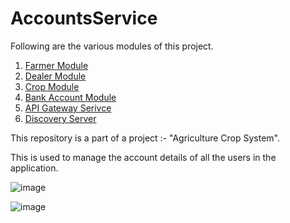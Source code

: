 # AccountsService

Following are the various modules of this project.
1. [Farmer Module](https://github.com/cecilion-13/Farmer_management_demo1)
2. [Dealer Module](https://github.com/cecilion-13/DealerManagement)
3. [Crop Module](https://github.com/cecilion-13/CropService)
4. [Bank Account Module](https://github.com/cecilion-13/accountsService)
5. [API Gateway Serivce](https://github.com/cecilion-13/api-gateway)
6. [Discovery Server](https://github.com/cecilion-13/discover-server)

This repository is a part of a project :- "Agriculture Crop System".

This is used to manage the account details of all the users in the application.

![image](https://user-images.githubusercontent.com/68285354/172123989-27c581f1-039b-4552-a2c5-738cc33ab195.png)


![image](https://user-images.githubusercontent.com/68285354/172123957-0d39d41f-fa4c-47ca-8fe9-3d3148a1b299.png)


